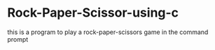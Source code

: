 # Rock-Paper-Scissor-using-c
this is a program to play a rock-paper-scissors game in the command prompt
